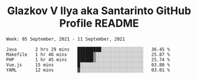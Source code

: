 <h1 align="center">Glazkov V Ilya aka Santarinto GitHub Profile README</h1>

<!--START_SECTION:waka-->
```text
Week: 05 September, 2021 - 11 September, 2021

Java       2 hrs 29 mins   █████████░░░░░░░░░░░░░░░░   36.45 % 
Makefile   1 hr 46 mins    ██████▒░░░░░░░░░░░░░░░░░░   25.87 % 
PHP        1 hr 45 mins    ██████▒░░░░░░░░░░░░░░░░░░   25.74 % 
Vue.js     15 mins         █░░░░░░░░░░░░░░░░░░░░░░░░   03.80 % 
YAML       12 mins         ▓░░░░░░░░░░░░░░░░░░░░░░░░   03.01 % 
```
<!--END_SECTION:waka-->